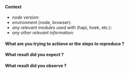 #### Context

* *node version*:
* *environment* (node, browser):
* *any relevant modules used with* (hapi, hoek, etc.):
* *any other relevant information*:

#### What are you trying to achieve or the steps to reproduce ?

<!--- Describe your issue here, include any schemas and inputs if needed. -->

#### What result did you expect ?

#### What result did you observe ?